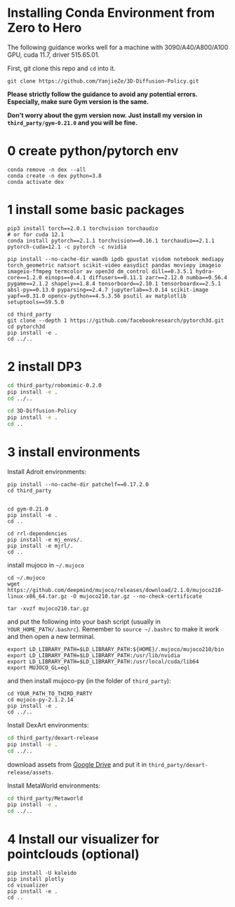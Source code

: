 # Installing Conda Environment from Zero to Hero

The following guidance works well for a machine with 3090/A40/A800/A100 GPU, cuda 11.7, driver 515.65.01.

First, git clone this repo and `cd` into it.
```
git clone https://github.com/YanjieZe/3D-Diffusion-Policy.git
```

**Please strictly follow the guidance to avoid any potential errors. Especially, make sure Gym version is the same.**

**Don't worry about the gym version now. Just install my version in `third_party/gym-0.21.0` and you will be fine.**

# 0 create python/pytorch env
```
conda remove -n dex --all
conda create -n dex python=3.8
conda activate dex
```

# 1 install some basic packages
```
pip3 install torch==2.0.1 torchvision torchaudio
# or for cuda 12.1
conda install pytorch==2.1.1 torchvision==0.16.1 torchaudio==2.1.1 pytorch-cuda=12.1 -c pytorch -c nvidia

pip install --no-cache-dir wandb ipdb gpustat visdom notebook mediapy torch_geometric natsort scikit-video easydict pandas moviepy imageio imageio-ffmpeg termcolor av open3d dm_control dill==0.3.5.1 hydra-core==1.2.0 einops==0.4.1 diffusers==0.11.1 zarr==2.12.0 numba==0.56.4 pygame==2.1.2 shapely==1.8.4 tensorboard==2.10.1 tensorboardx==2.5.1 absl-py==0.13.0 pyparsing==2.4.7 jupyterlab==3.0.14 scikit-image yapf==0.31.0 opencv-python==4.5.3.56 psutil av matplotlib setuptools==59.5.0

cd third_party
git clone --depth 1 https://github.com/facebookresearch/pytorch3d.git
cd pytorch3d
pip install -e .
cd ../..

```

# 2 install DP3
```bash
cd third_party/robomimic-0.2.0
pip install -e .
cd ../..

cd 3D-Diffusion-Policy
pip install -e .
cd ..

```

# 3 install environments
Install Adroit environments:
```
pip install --no-cache-dir patchelf==0.17.2.0
cd third_party


cd gym-0.21.0
pip install -e .
cd ..

cd rrl-dependencies
pip install -e mj_envs/.
pip install -e mjrl/.
cd ..
```

install mujoco in `~/.mujoco`
```
cd ~/.mujoco
wget https://github.com/deepmind/mujoco/releases/download/2.1.0/mujoco210-linux-x86_64.tar.gz -O mujoco210.tar.gz --no-check-certificate

tar -xvzf mujoco210.tar.gz
```
and put the following into your bash script (usually in `YOUR_HOME_PATH/.bashrc`). Remember to `source ~/.bashrc` to make it work and then open a new terminal.
```
export LD_LIBRARY_PATH=$LD_LIBRARY_PATH:${HOME}/.mujoco/mujoco210/bin
export LD_LIBRARY_PATH=$LD_LIBRARY_PATH:/usr/lib/nvidia
export LD_LIBRARY_PATH=$LD_LIBRARY_PATH:/usr/local/cuda/lib64
export MUJOCO_GL=egl

```
and then install mujoco-py (in the folder of `third_party`):
```
cd YOUR_PATH_TO_THIRD_PARTY
cd mujoco-py-2.1.2.14
pip install -e .
cd ../..
```


Install DexArt environments:
```bash
cd third_party/dexart-release
pip install -e .
cd ../..
```

download assets from [Google Drive](https://drive.google.com/file/d/1JdReXZjMaqMO0HkZQ4YMiU2wTdGCgum1/view?usp=sharing) and put it in `third_party/dexart-release/assets`.

Install MetaWorld environments:
```bash
cd third_party/Metaworld
pip install -e .
cd ../..
```





# 4 Install our visualizer for pointclouds (optional)
```
pip install -U kaleido
pip install plotly
cd visualizer
pip install -e .
cd ..
```
